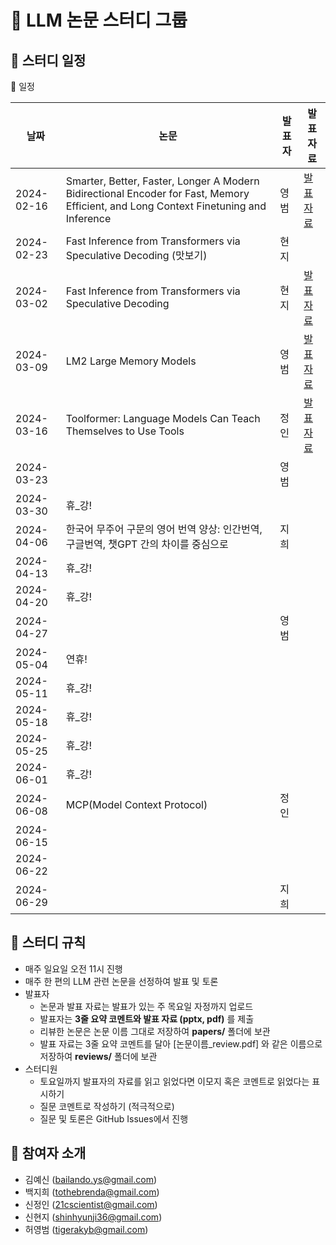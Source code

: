 # 🧠 LLM 논문 스터디 그룹

## 📅 스터디 일정
📆 일정 

| 날짜 | 논문 | 발표자 | 발표 자료 |
|------|------|------|------|
| 2024-02-16 | Smarter, Better, Faster, Longer A Modern Bidirectional Encoder for Fast, Memory Efficient, and Long Context Finetuning and Inference | 영범 | [발표 자료](https://github.com/shinhyunji36/llm-paper-review-study/blob/main/reviews/Smarter%2C%20Better%2C%20Faster%2C%20Longer%20A%20Modern%20Bidirectional%20Encoder%20for%20Fast%2C%20Memory%20Efficient%2C%20and%20Long%20Context%20Finetuning%20and%20Inference_review.pdf) |
| 2024-02-23 | Fast Inference from Transformers via Speculative Decoding (맛보기) | 현지 | |
| 2024-03-02 |  Fast Inference from Transformers via Speculative Decoding |현지  | [발표 자료](https://github.com/shinhyunji36/llm-paper-review-study/blob/main/reviews/Speculative%20Decoding_ShinHyunji.pdf) |
| 2024-03-09 | LM2 Large Memory Models | 영범 | [발표자료](https://github.com/shinhyunji36/llm-paper-review-study/blob/main/reviews/LM2%20Large%20Memory%20Models%20review.pdf) |
| 2024-03-16 | Toolformer: Language Models Can Teach Themselves to Use Tools | 정인 | [발표자료](https://github.com/shinhyunji36/llm-paper-review-study/blob/main/reviews/Toolformer_review.pdf) |
| 2024-03-23 | | 영범 |  |
| 2024-03-30 | 휴_강! |  |  |
| 2024-04-06 | 한국어 무주어 구문의 영어 번역 양상: 인간번역, 구글번역, 챗GPT 간의 차이를 중심으로 | 지희 |  |
| 2024-04-13 | 휴_강! |  |  |
| 2024-04-20 | 휴_강! |  |  |
| 2024-04-27 | | 영범 |  |
| 2024-05-04 | 연휴! |  |  |
| 2024-05-11 | 휴_강! |  |  |
| 2024-05-18 | 휴_강! |  |  |
| 2024-05-25 | 휴_강! |  |  |
| 2024-06-01 | 휴_강! |  |  |
| 2024-06-08 | MCP(Model Context Protocol) | 정인 |  |
| 2024-06-15 |  |  |  |
| 2024-06-22 |  |  |  |
| 2024-06-29 |  | 지희 |  |



## 📌 스터디 규칙
- 매주 일요일 오전 11시 진행
- 매주 한 편의 LLM 관련 논문을 선정하여 발표 및 토론
- 발표자
  - 논문과 발표 자료는 발표가 있는 주 목요일 자정까지 업로드
  - 발표자는 **3줄 요약 코멘트와 발표 자료 (pptx, pdf)** 를 제출
  - 리뷰한 논문은 논문 이름 그대로 저장하여 **papers/** 폴더에 보관
  - 발표 자료는 3줄 요약 코멘트를 달아 [논문이름_review.pdf] 와 같은 이름으로 저장하여 **reviews/** 폴더에 보관
- 스터디원
  - 토요일까지 발표자의 자료를 읽고 읽었다면 이모지 혹은 코멘트로 읽었다는 표시하기
  - 질문 코멘트로 작성하기 (적극적으로)
  - 질문 및 토론은 GitHub Issues에서 진행


## 👥 참여자 소개

- 김예신 (bailando.ys@gmail.com)
- 백지희 (tothebrenda@gmail.com)
- 신정인 (21cscientist@gmail.com)
- 신현지 (shinhyunji36@gmail.com)
- 허영범 (tigerakyb@gmail.com)

